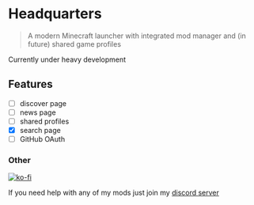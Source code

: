 # Headquarters

> A modern Minecraft launcher with integrated mod manager and (in future) shared game profiles

Currently under heavy development

## Features

- [ ] discover page
- [ ] news page
- [ ] shared profiles
- [x] search page
- [ ] GitHub OAuth

### Other
[![ko-fi](https://ko-fi.com/img/githubbutton_sm.svg)](https://ko-fi.com/I3I8F1WX4)

If you need help with any of my mods just join my [discord server](https://nyon.dev/discord)
